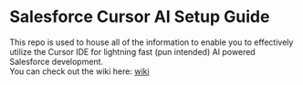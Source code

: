# Salesforce Cursor AI Setup Guide
This repo is used to house all of the information to enable you to effectively utilize the Cursor IDE for lightning fast (pun intended) AI powered Salesforce development.   
You can check out the wiki here: <a href="https://github.com/Coding-With-The-Force/Salesforce-Cursor-AI-Code-Rules/wiki" target="_blank">wiki</a>
